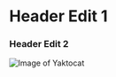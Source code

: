 # Header Edit 1
### Header Edit 2

![Image of Yaktocat](https://octodex.github.com/images/yaktocat.png)
